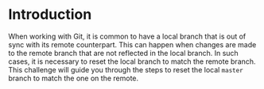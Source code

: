 # Introduction

When working with Git, it is common to have a local branch that is out of sync with its remote counterpart. This can happen when changes are made to the remote branch that are not reflected in the local branch. In such cases, it is necessary to reset the local branch to match the remote branch. This challenge will guide you through the steps to reset the local `master` branch to match the one on the remote.
